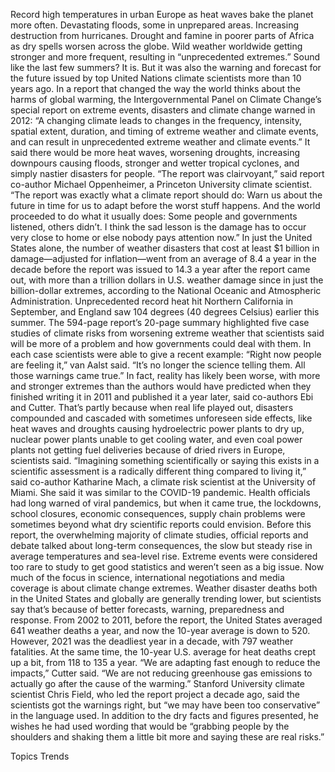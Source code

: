 Record high temperatures in urban Europe as heat waves bake the planet more often. Devastating floods, some in unprepared areas. Increasing destruction from hurricanes. Drought and famine in poorer parts of Africa as dry spells worsen across the globe. Wild weather worldwide getting stronger and more frequent, resulting in “unprecedented extremes.”
Sound like the last few summers?
It is. But it was also the warning and forecast for the future issued by top United Nations climate scientists more than 10 years ago.
In a report that changed the way the world thinks about the harms of global warming, the Intergovernmental Panel on Climate Change’s special report on extreme events, disasters and climate change warned in 2012: “A changing climate leads to changes in the frequency, intensity, spatial extent, duration, and timing of extreme weather and climate events, and can result in unprecedented extreme weather and climate events.” It said there would be more heat waves, worsening droughts, increasing downpours causing floods, stronger and wetter tropical cyclones, and simply nastier disasters for people.
“The report was clairvoyant,” said report co-author Michael Oppenheimer, a Princeton University climate scientist. “The report was exactly what a climate report should do: Warn us about the future in time for us to adapt before the worst stuff happens. And the world proceeded to do what it usually does: Some people and governments listened, others didn’t. I think the sad lesson is the damage has to occur very close to home or else nobody pays attention now.”
In just the United States alone, the number of weather disasters that cost at least $1 billion in damage—adjusted for inflation—went from an average of 8.4 a year in the decade before the report was issued to 14.3 a year after the report came out, with more than a trillion dollars in U.S. weather damage since in just the billion-dollar extremes, according to the National Oceanic and Atmospheric Administration. Unprecedented record heat hit Northern California in September, and England saw 104 degrees (40 degrees Celsius) earlier this summer.
The 594-page report’s 20-page summary highlighted five case studies of climate risks from worsening extreme weather that scientists said will be more of a problem and how governments could deal with them. In each case scientists were able to give a recent example:
“Right now people are feeling it,” van Aalst said. “It’s no longer the science telling them. All those warnings came true.”
In fact, reality has likely been worse, with more and stronger extremes than the authors would have predicted when they finished writing it in 2011 and published it a year later, said co-authors Ebi and Cutter.
That’s partly because when real life played out, disasters compounded and cascaded with sometimes unforeseen side effects, like heat waves and droughts causing hydroelectric power plants to dry up, nuclear power plants unable to get cooling water, and even coal power plants not getting fuel deliveries because of dried rivers in Europe, scientists said.
“Imagining something scientifically or saying this exists in a scientific assessment is a radically different thing compared to living it,” said co-author Katharine Mach, a climate risk scientist at the University of Miami. She said it was similar to the COVID-19 pandemic. Health officials had long warned of viral pandemics, but when it came true, the lockdowns, school closures, economic consequences, supply chain problems were sometimes beyond what dry scientific reports could envision.
Before this report, the overwhelming majority of climate studies, official reports and debate talked about long-term consequences, the slow but steady rise in average temperatures and sea-level rise. Extreme events were considered too rare to study to get good statistics and weren’t seen as a big issue. Now much of the focus in science, international negotiations and media coverage is about climate change extremes.
Weather disaster deaths both in the United States and globally are generally trending lower, but scientists say that’s because of better forecasts, warning, preparedness and response. From 2002 to 2011, before the report, the United States averaged 641 weather deaths a year, and now the 10-year average is down to 520. However, 2021 was the deadliest year in a decade, with 797 weather fatalities. At the same time, the 10-year U.S. average for heat deaths crept up a bit, from 118 to 135 a year.
“We are adapting fast enough to reduce the impacts,” Cutter said. “We are not reducing greenhouse gas emissions to actually go after the cause of the warming.”
Stanford University climate scientist Chris Field, who led the report project a decade ago, said the scientists got the warnings right, but “we may have been too conservative” in the language used. In addition to the dry facts and figures presented, he wishes he had used wording that would be “grabbing people by the shoulders and shaking them a little bit more and saying these are real risks.”

Topics
Trends
